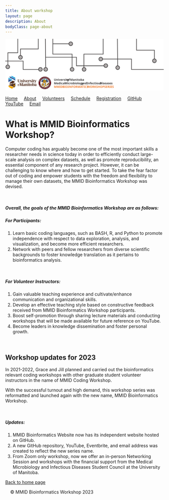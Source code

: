 ```yaml
---
title: About workshop
layout: page
description: About
bodyClass: page-about
---
```


![logo-MMID_Bioinformatics_Workshop](../images/logo-MMID_Bioinformatics_Workshop.svg)

[Home](https://mmid-bioinformatics-workshop.github.io/) &nbsp; &nbsp; [About](https://mmid-bioinformatics-workshop.github.io/docs/About.html) &nbsp; &nbsp; [Volunteers](https://mmid-bioinformatics-workshop.github.io/docs/2023-Volunteers.html) &nbsp; &nbsp; [Schedule](/docs/2023-workshop-details.html) &nbsp; &nbsp; [Registration](https://www.eventbrite.com/e/2023-mmid-bioinformatics-workshop-tickets-556600877207?utm-campaign=social&utm-content=attendeeshare&utm-medium=discovery&utm-term=listing&utm-source=cp&aff=escb) &nbsp; &nbsp; [GitHub](https://github.com/mmid-bioinformatics-workshop?tab=repositories) &nbsp; &nbsp; [YouTube](https://www.youtube.com/@mmidbioinformaticsworkshop) &nbsp; &nbsp; [Email](https://lists.umanitoba.ca/mailman3/lists/mmid-coding-workshop.lists.umanitoba.ca/)  


# What is MMID Bioinformatics Workshop?
Computer coding has arguably become one of the most important skills a researcher needs in science today in order to efficiently conduct large-scale analysis on complex datasets, as well as promote reproducibility, an essential component of any research project.  However, it can be challenging to know where and how to get started.  To take the fear factor out of coding and empower students with the freedom and flexibility to manage their own datasets, the MMID Bioinformatics Workshop was devised.

&nbsp; 
##### Overall, the goals of the MMID Bioinformatics Workshop are as follows:

##### *For Participants:*
1. Learn basic coding languages, such as BASH, R, and Python to promote independence with respect to data exploration, analysis, and visualization, and become more efficient researchers.
&nbsp; 
2. Network with peers and fellow researchers from diverse scientific backgrounds to foster knowledge translation as it pertains to bioinformatics analysis.

&nbsp; 
##### *For Volunteer Instructors:*
1. Gain valuable teaching experience and cultivate/enhance communication and organizational skills.
&nbsp; 
2. Develop an effective teaching style based on constructive feedback received from MMID Bioinformatics Workshop participants.
&nbsp; 
3. Boost self-promotion through sharing lecture materials and conducting workshops that will be made available for future reference on YouTube.
&nbsp; 
4. Become leaders in knowledge dissemination and foster personal growth.


&nbsp; 

## Workshop updates for 2023
In 2021-2022, Grace and Jill planned and carried out the bioinformatics relevant coding workshops with other graduate student volunteer instructors in the name of MMID Coding Workshop.

With the successful turnout and high demand, this workshop series was reformatted and launched again with the new name, MMID Bioinformatics Workshop. 

&nbsp; 
##### Updates: 
1. MMID Bioinformatics Website now has its independent website hosted on GitHub.
&nbsp; 
2. A new GitHub repository, YouTube, Eventbrite, and email address was created to reflect the new series name.
&nbsp; 
3. From Zoom only workshop, now we offer an in-person Networking Session and workshops with the financial support from the Medical Microbiology and Infectious Diseases Student Council at the University of Manitoba.  


[Back to home page](../index.md)



&nbsp; 
&nbsp; 
© MMID Bioinformatics Workshop 2023